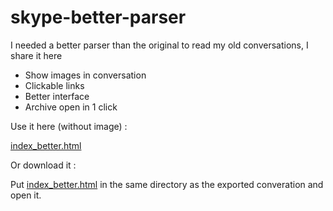 # skype-better-parser

I needed a better parser than the original to read my old conversations, I share it here


- Show images in conversation
- Clickable links
- Better interface
- Archive open in 1 click


Use it here (without image) :

[index_better.html](https://seb1k.github.io/skype-better-parser/index_better.html)


Or download it :

Put [index_better.html](https://raw.githubusercontent.com/seb1k/skype-better-parser/refs/heads/main/index_better.html) in the same directory as the exported converation and open it.

